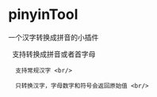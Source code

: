# pinyinTool
一个汉字转换成拼音的小插件 <br/>
 
      支持转换成拼音或者首字母 <br/>

      支持常规汉字 <br/>
   
      只转换汉字，字母数字和符号会返回原始值 <br/>

